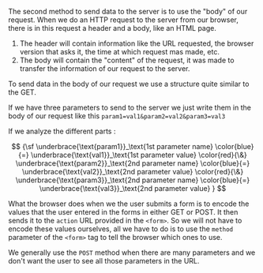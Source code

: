 The second method to send data to the server is to use the "body" of our request. When we do an HTTP request to the server from our browser, there is in this request a header and a body, like an HTML page. 

 1. The header will contain information like the URL requested, the browser version that asks it, the time at which request mas made, etc.
 1. The body will contain the "content" of the request, it was made to transfer the information of our request to the server.
 
To send data in the body of our request we use a structure quite similar to the GET.

If we have three parameters to send to the server we just write them in the body of our request like this `param1=val1&param2=val2&param3=val3`

If we analyze the different parts :

$$
{\sf
\underbrace{\text{param1}}_\text{1st parameter name}
\color{blue}{=} 
\underbrace{\text{val1}}_\text{1st parameter value}
\color{red}{\&} 
\underbrace{\text{param2}}_\text{2nd parameter name}
\color{blue}{=} 
\underbrace{\text{val2}}_\text{2nd parameter value}
\color{red}{\&} 
\underbrace{\text{param3}}_\text{2nd parameter name}
\color{blue}{=} 
\underbrace{\text{val3}}_\text{2nd parameter value}
}
$$

What the browser does when we the user submits a form is to encode the values that the user entered in the forms in either GET or POST. It then sends it to the `action` URL provided in the `<form>`. So we will not have to encode these values ourselves, all we have to do is to use the `method` parameter of the `<form>` tag to tell the browser which ones to use.

We generally use the `POST` method when there are many parameters and we don't want the user to see all those parameters in the URL.

